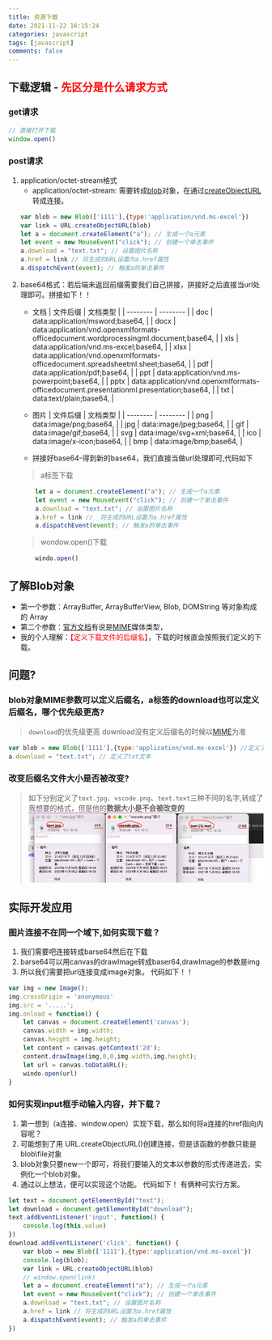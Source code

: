 ```yaml
---
title: 资源下载
date: 2021-11-22 16:15:24
categories: javascript
tags: [javascript]
comments: false
---
```


## 下载逻辑 - <font color="red">先区分是什么请求方式</font>
###  get请求
```javascript
// 直接打开下载
window.open()
```
### post请求

1. application/octet-stream格式
	-  application/octet-stream: 需要转成[blob](https://developer.mozilla.org/zh-CN/docs/Web/API/Blob/Blob)对象，在通过[createObjectURL](https://developer.mozilla.org/zh-CN/docs/Web/API/URL/createObjectURL)转成连接。
	```javascript
	var blob = new Blob(['1111'],{type:'application/vnd.ms-excel'})
	var link = URL.createObjectURL(blob)
	let a = document.createElement("a"); // 生成一个a元素
	let event = new MouseEvent("click"); // 创建一个单击事件
	a.download = "text.txt"; // 设置图片名称
	a.href = link // 将生成的URL设置为a.href属性
	a.dispatchEvent(event); // 触发a的单击事件
	```

<!-- more -->


2. base64格式：若后端未返回前缀需要我们自己拼接，拼接好之后直接当url处理即可。拼接如下！！
	- 文档
	|  文件后缀   | 文档类型  |
	|  --------  | --------  |
	| doc  | data:application/msword;base64, |
	| docx  | data:application/vnd.openxmlformats-officedocument.wordprocessingml.document;base64, |
	| xls  | data:application/vnd.ms-excel;base64, |
	| xlsx  | data:application/vnd.openxmlformats-officedocument.spreadsheetml.sheet;base64, |
	| pdf  | data:application/pdf;base64, |
	| ppt  | data:application/vnd.ms-powerpoint;base64, |
	| pptx  | data:application/vnd.openxmlformats-officedocument.presentationml.presentation;base64, |
	| txt  | data:text/plain;base64, |
	
	- 图片
	|  文件后缀   | 文档类型  |
	|  --------  | --------  |
	| png  | data:image/png;base64, |
	| jpg  | data:image/jpeg;base64, |
	| gif  | data:image/gif;base64, |
	| svg  | data:image/svg+xml;base64, |
	| ico  | data:image/x-icon;base64, |
	| bmp  | data:image/bmp;base64, |
	- 拼接好base64-得到新的base64，我们直接当做url处理即可,代码如下
	> a标签下载
	```javascript   
		let a = document.createElement("a"); // 生成一个a元素
		let event = new MouseEvent("click"); // 创建一个单击事件
		a.download = "text.txt"; // 设置图片名称
		a.href = link //  将生成的URL设置为a.href属性
		a.dispatchEvent(event); // 触发a的单击事件
	```
	> wondow.open()下载
	```javascript
		windo.open()
	```


## 了解Blob对象
- 第一个参数：ArrayBuffer, ArrayBufferView, Blob, DOMString 等对象构成的 Array 
- 第二个参数：[官方文档](https://developer.mozilla.org/zh-CN/docs/Web/API/Blob/Blob)有说是[MIME](https://www.w3school.com.cn/media/media_mimeref.asp)媒体类型，
- 我的个人理解：<font color="red">【定义下载文件的后缀名】</font>，下载的时候直会按照我们定义的下载。 

## 问题?
### blob对象MIME参数可以定义后缀名，a标签的download也可以定义后缀名，哪个优先级更高?
> `download`的优先级更高
> download没有定义后缀名的时候以[MIME](https://www.w3school.com.cn/media/media_mimeref.asp)为准
```javascript
var blob = new Blob(['1111'],{type:'application/vnd.ms-excel'}) //定义了exce表格
a.download = "text.txt"; // 定义了txt文本
```

### 改变后缀名文件大小是否被改变?
> 如下分别定义了`text.jpg`、`vscode.png`、`text.text`三种不同的名字,转成了我想要的格式，但是他的**数据大小是不会被改变的**
![](/images/download/download01.png)

## 实际开发应用
### 图片连接不在同一个域下,如何实现下载？
1. 我们需要吧连接转成barse64然后在下载
2. barse64可以用canvas的drawImage转成baser64,drawImage的参数是img
3. 所以我们需要把url连接变成image对象。 代码如下！！
```javascript
var img = new Image();
img.crossOrigin = 'anonymous'
img.src = '.....';
img.onload = function() {
	let canvas = document.createElement('canvas');
	canvas.width = img.width;
	canvas.height = img.height;
	let content = canvas.getContext('2d');
	content.drawImage(img,0,0,img.width,img.height);
	let url = canvas.toDataURL();
	windo.open(url)
}
```

### 如何实现input框手动输入内容，并下载？
1. 第一想到（a连接、window.open）实现下载，那么如何将a连接的href指向内容呢？
2. 可能想到了用 URL.createObjectURL()创建连接，但是该函数的参数只能是 blob\file对象
3. blob对象只要new一个即可，将我们要输入的文本以参数的形式传递进去，实例化一个blob对象。
4. 通过以上想法，便可以实现这个功能。  代码如下！ 有俩种可实行方案。
```javascript
let text = document.getElementById("text");
let download = document.getElementById("download");
text.addEventListener('input', function() {
	console.log(this.value)
})
download.addEventListener('click', function() {
	var blob = new Blob(['1111'],{type:'application/vnd.ms-excel'})
	console.log(blob);
	var link = URL.createObjectURL(blob)
	// window.open(link)
	let a = document.createElement("a"); // 生成一个a元素
	let event = new MouseEvent("click"); // 创建一个单击事件
	a.download = "text.txt"; // 设置图片名称
	a.href = link // 将生成的URL设置为a.href属性
	a.dispatchEvent(event); // 触发a的单击事件
})
```